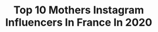 ---
title: Top 10 Mothers Instagram Influencers In France In 2020
description: >-
  Find top mothers Instagram influencers in France in 2020. Most popular hashtags: #stayhome #love #parigi #cutcrease.
platform: Instagram
profiles:
  - username: "scottmorton_m"
    fullname: >-
      Scott Morton
    location: "France"
    followers: 57946
    engagement: 1429
    commentsToLikes: 0.020871
    id: ck6u881jbpz160j711dgpfa0d
    verified: false
    hashtags: "#throwback, #quarantine"
  - username: "andreea.litescu"
    fullname: >-
      Andreea Popa (Litescu )
    location: "France"
    followers: 44288
    engagement: 486
    commentsToLikes: 0.031491
    id: ck0w2g4b1o6tm0i19kt960naf
    verified: false
    hashtags: "#united, #dontrushchallenge, #unitedbywings"
  - username: "thefrenchfolk"
    fullname: >-
      Margaux Follis
    location: "France"
    followers: 66215
    engagement: 181
    commentsToLikes: 0.080053
    id: ck139mr0cm2uk0i19wtkvp70a
    verified: false
    hashtags: "#sistersquad, #5weeksold, #6weeksold, #hardlife"
  - username: "adria_pomspitz"
    fullname: >-
      adria_pomspitz
    location: "France"
    followers: 101208
    engagement: 563
    commentsToLikes: 0.016654
    id: ck0ub0tvmdevt0i19inpdwkbb
    verified: false
    hashtags: "#mydogismy, #monchiendamour, #monchien, #jadoremonchien"
  - username: "georgecn_"
    fullname: >-
      George-C. NISTOR🇷🇴
    location: "France"
    followers: 14992
    engagement: 2004
    commentsToLikes: 0.010209
    id: ck5bvh7bcjmzt0i116rndx90f
    verified: false
    hashtags: "#stayhome"
  - username: "yanistalkworldwide"
    fullname: >-
      Yanis Zaoui
    location: "France"
    followers: 115973
    engagement: 711
    commentsToLikes: 0.007648
    id: ckaowotop9s9m0i78xee99p8p
    verified: false
    hashtags: ""
  - username: "tarafalla"
    fullname: >-
      T A R A 🐉
    location: "France"
    followers: 28351
    engagement: 430
    commentsToLikes: 0.024724
    id: ck136info6o410i195p20f7n0
    verified: false
    hashtags: "#nyfw2020, #nyfw, #stayhome, #glowbymimiluzon"
  - username: "keiona.mitchell"
    fullname: >-
      You’re Welcome 💁🏿‍♀️
    location: "France"
    followers: 9556
    engagement: 967
    commentsToLikes: 0.039167
    id: ck5bzexnpr0b80i11kpuh7ki6
    verified: false
    hashtags: "#goodtime, #hair, #dance, #bluehair"
  - username: "bahador_wild"
    fullname: >-
      Bahadır Ünlü  بهادر اونلو
    location: "France"
    followers: 643709
    engagement: 863
    commentsToLikes: 0.047084
    id: ck0w642up6t3w0i199ptb2dia
    verified: false
    hashtags: "#happynewyear, #2020, #panda, #wild"
  - username: "mojeh_i"
    fullname: >-
      Mojeh Izadpanah
    location: "France"
    followers: 53196
    engagement: 335
    commentsToLikes: 0.039958
    id: ck8t93v7qmv9v0j78vk0crpa5
    verified: true
    hashtags: "#dj, #shabehyalda, #marmar, #eshgh"
---